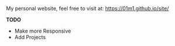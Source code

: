 My personal website, feel free to visit at: https://01m1.github.io/site/

__**TODO**__

- Make more Responsive
- Add Projects
